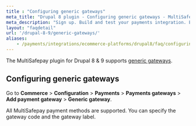 ```yaml
---
title : "Configuring generic gateways"
meta_title: "Drupal 8 plugin - Configuring generic gateways - MultiSafepay Docs"
meta_description: "Sign up. Build and test your payments integration. Explore our products and services. Use our API reference, SDKs, and wrappers. Get support."
layout: "faqdetail"
url: '/drupal-8-9/generic-gateways/'
aliases:
    - /payments/integrations/ecommerce-platforms/drupal8/faq/configuring-generic-gateways/
---
```


The MultiSafepay plugin for Drupal 8 & 9 supports [generic gateways](/faq/general/generic-gateways/).

## Configuring generic gateways
Go to **Commerce** > **Configuration** > **Payments** > **Payments gateways** > **Add payment gateway** > **Generic gateway**.

All MultiSafepay payment methods are supported. You can specify the gateway code and the gateway label.
